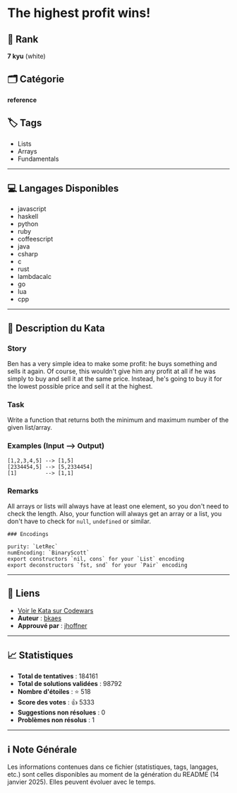# The highest profit wins!

## 🏅 Rank
**7 kyu** (white)

## 🗂️ Catégorie
**reference**

## 🏷️ Tags
- Lists
- Arrays
- Fundamentals

---

## 💻 Langages Disponibles
- javascript
- haskell
- python
- ruby
- coffeescript
- java
- csharp
- c
- rust
- lambdacalc
- go
- lua
- cpp

---

## 📜 Description du Kata

### Story

Ben has a very simple idea to make some profit: he buys something and sells it again. Of course, this wouldn't give him any profit at all if he was simply to buy and sell it at the same price. Instead, he's going to buy it for the lowest possible price and sell it at the highest.

### Task

Write a function that returns both the minimum and maximum number of the given list/array. 

### Examples (Input --> Output)

```
[1,2,3,4,5] --> [1,5]
[2334454,5] --> [5,2334454]
[1]         --> [1,1]
```

### Remarks

All arrays or lists will always have at least one element, so you don't need to check the length. Also, your function will always get an array or a list, you don't have to check for `null`, `undefined` or similar.

~~~if:lambdacalc
### Encodings

purity: `LetRec`  
numEncoding: `BinaryScott`  
export constructors `nil, cons` for your `List` encoding  
export deconstructors `fst, snd` for your `Pair` encoding  
~~~

---

## 🔗 Liens
- [Voir le Kata sur Codewars](https://www.codewars.com/kata/559590633066759614000063)
- **Auteur** : [bkaes](https://www.codewars.com/users/bkaes)
- **Approuvé par** : [jhoffner](https://www.codewars.com/users/jhoffner)

---

## 📈 Statistiques
- **Total de tentatives** : 184161
- **Total de solutions validées** : 98792
- **Nombre d'étoiles** : ⭐ 518
- **Score des votes** : 👍 5333
- **Suggestions non résolues** : 0
- **Problèmes non résolus** : 1

---

## ℹ️ Note Générale
Les informations contenues dans ce fichier (statistiques, tags, langages, etc.) sont celles disponibles au moment de la génération du README (14 janvier 2025). Elles peuvent évoluer avec le temps.
